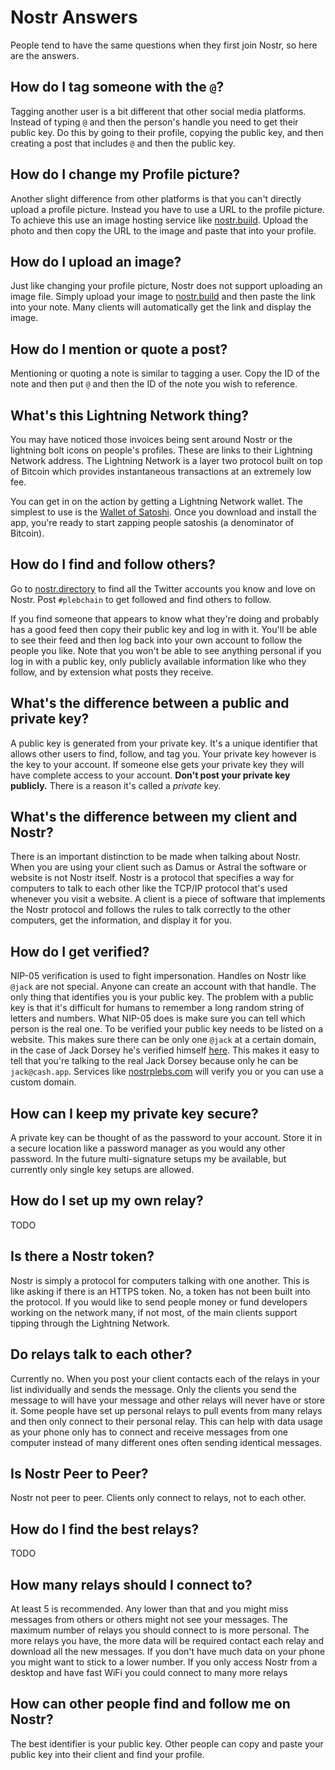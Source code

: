 # Nostr Answers

People tend to have the same questions when they first join Nostr, so here are
the answers.

## How do I tag someone with the `@`?

Tagging another user is a bit different that other social media platforms.
Instead of typing `@` and then the person's handle you need to get their public
key. Do this by going to their profile, copying the public key, and then
creating a post that includes `@` and then the public key.

## How do I change my Profile picture?

Another slight difference from other platforms is that you can't directly upload
a profile picture. Instead you have to use a URL to the profile picture. To
achieve this use an image hosting service like
[nostr.build](https://nostr.build/). Upload the photo and then copy the URL to
the image and paste that into your profile.

## How do I upload an image?

Just like changing your profile picture, Nostr does not support uploading an
image file. Simply upload your image to [nostr.build](https://nostr.build) and
then paste the link into your note. Many clients will automatically get the link
and display the image.

## How do I mention or quote a post?

Mentioning or quoting a note is similar to tagging a user. Copy the ID of the
note and then put `@` and then the ID of the note you wish to reference.

## What's this Lightning Network thing?

You may have noticed those invoices being sent around Nostr or the lightning
bolt icons on people's profiles. These are links to their Lightning Network
address. The Lightning Network is a layer two protocol built on top of Bitcoin
which provides instantaneous transactions at an extremely low fee.

You can get in on the action by getting a Lightning Network wallet. The simplest
to use is the [Wallet of Satoshi](https://www.walletofsatoshi.com/). Once you
download and install the app, you're ready to start zapping people satoshis (a
denominator of Bitcoin).

## How do I find and follow others?

Go to [nostr.directory](https://nostr.directory) to find all the Twitter
accounts you know and love on Nostr. Post `#plebchain` to get followed and find
others to follow.

If you find someone that appears to know what they're doing and probably has a
good feed then copy their public key and log in with it. You'll be able to see
their feed and then log back into your own account to follow the people you
like. Note that you won't be able to see anything personal if you log in with a
public key, only publicly available information like who they follow, and by
extension what posts they receive.

## What's the difference between a public and private key?

A public key is generated from your private key. It's a unique identifier that
allows other users to find, follow, and tag you. Your private key however is the
key to your account. If someone else gets your private key they will have
complete access to your account. **Don't post your private key publicly.** There
is a reason it's called a _private_ key.

## What's the difference between my client and Nostr?

There is an important distinction to be made when talking about Nostr. When you
are using your client such as Damus or Astral the software or website is not
Nostr itself. Nostr is a protocol that specifies a way for computers to talk to
each other like the TCP/IP protocol that's used whenever you visit a website. A
client is a piece of software that implements the Nostr protocol and follows the
rules to talk correctly to the other computers, get the information, and display
it for you.

## How do I get verified?

NIP-05 verification is used to fight impersonation. Handles on Nostr like
`@jack` are not special. Anyone can create an account with that handle. The only
thing that identifies you is your public key. The problem with a public key is
that it's difficult for humans to remember a long random string of letters and
numbers. What NIP-05 does is make sure you can tell which person is the real
one. To be verified your public key needs to be listed on a website. This makes
sure there can be only one `@jack` at a certain domain, in the case of Jack
Dorsey he's verified himself [here](https://cash.app/.well-known/nostr.json).
This makes it easy to tell that you're talking to the real Jack Dorsey because
only he can be `jack@cash.app`. Services like
[nostrplebs.com](https://nostrplebs.com) will verify you or you can use a custom
domain.

## How can I keep my private key secure?

A private key can be thought of as the password to your account. Store it in a
secure location like a password manager as you would any other password. In the
future multi-signature setups my be available, but currently only single key
setups are allowed.

## How do I set up my own relay?

TODO

## Is there a Nostr token?

Nostr is simply a protocol for computers talking with one another. This is like
asking if there is an HTTPS token. No, a token has not been built into the
protocol. If you would like to send people money or fund developers working on
the network many, if not most, of the main clients support tipping through the
Lightning Network.

## Do relays talk to each other?

Currently no. When you post your client contacts each of the relays in your list
individually and sends the message. Only the clients you send the message to
will have your message and other relays will never have or store it. Some people
have set up personal relays to pull events from many relays and then only
connect to their personal relay. This can help with data usage as your phone
only has to connect and receive messages from one computer instead of many
different ones often sending identical messages.

## Is Nostr Peer to Peer?

Nostr not peer to peer. Clients only connect to relays, not to each other.

## How do I find the best relays?

TODO

## How many relays should I connect to?

At least 5 is recommended. Any lower than that and you might miss messages from
others or others might not see your messages. The maximum number of relays you
should connect to is more personal. The more relays you have, the more data will
be required contact each relay and download all the new messages. If you don't
have much data on your phone you might want to stick to a lower number. If you
only access Nostr from a desktop and have fast WiFi you could connect to many
more relays

## How can other people find and follow me on Nostr?

The best identifier is your public key. Other people can copy and paste your
public key into their client and find your profile.
